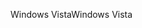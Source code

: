 <span data-ttu-id="81476-101">Windows Vista</span><span class="sxs-lookup"><span data-stu-id="81476-101">Windows Vista</span></span>